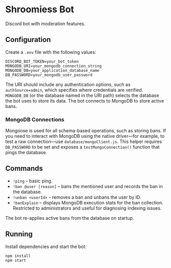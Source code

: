 # Shroomiess Bot

Discord bot with moderation features.

## Configuration

Create a `.env` file with the following values:

```
DISCORD_BOT_TOKEN=your_bot_token
MONGODB_URI=your_mongodb_connection_string
MONGODB_DB=your_application_database_name
DB_PASSWORD=your_mongodb_user_password
```

The URI should include any authentication options, such as `authSource=admin`,
which specifies where credentials are verified. `MONGODB_DB` (or the database
named in the URI path) selects the database the bot uses to store its data. The
bot connects to MongoDB to store active bans.

### MongoDB Connections

Mongoose is used for all schema-based operations, such as storing bans. If you need
to interact with MongoDB using the native driver—for example, to test a raw
connection—use `database/mongoClient.js`. This helper requires `DB_PASSWORD` to
be set and exposes a `testMongoConnection()` function that pings the database.

## Commands

- `!ping` – basic ping.
- `!ban @user [reason]` – bans the mentioned user and records the ban in the database.
- `!unban <userId>` – removes a ban and unbans the user by ID.
- `!banExplain` – displays MongoDB execution stats for the ban collection. Restricted to administrators and useful for diagnosing indexing issues.

The bot re-applies active bans from the database on startup.

## Running

Install dependencies and start the bot:

```
npm install
npm start
```
